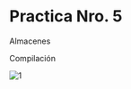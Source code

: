 # Practica Nro. 5

Almacenes

Compilación

![1](https://user-images.githubusercontent.com/65792707/83458840-38b59b00-a431-11ea-8ad4-70daadae7196.jpg)
